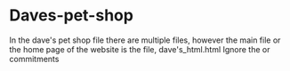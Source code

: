 # Daves-pet-shop
In the dave's pet shop file there are multiple files, however the main file or the home page of the website is the file, dave's_html.html
Ignore the or commitments
